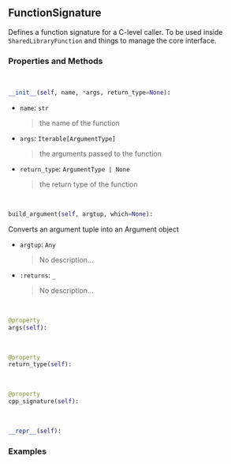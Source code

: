 ## <a id="McUtils.Extensions.ArgumentSignature.FunctionSignature">FunctionSignature</a>
Defines a function signature for a C-level caller.
To be used inside `SharedLibraryFunction` and things to manage the core interface.

### Properties and Methods
<a id="McUtils.Extensions.ArgumentSignature.FunctionSignature.__init__" class="docs-object-method">&nbsp;</a>
```python
__init__(self, name, *args, return_type=None): 
```

- `name`: `str`
    >the name of the function
- `args`: `Iterable[ArgumentType]`
    >the arguments passed to the function
- `return_type`: `ArgumentType | None`
    >the return type of the function

<a id="McUtils.Extensions.ArgumentSignature.FunctionSignature.build_argument" class="docs-object-method">&nbsp;</a>
```python
build_argument(self, argtup, which=None): 
```
Converts an argument tuple into an Argument object
- `argtup`: `Any`
    >No description...
- `:returns`: `_`
    >No description...

<a id="McUtils.Extensions.ArgumentSignature.FunctionSignature.args" class="docs-object-method">&nbsp;</a>
```python
@property
args(self): 
```

<a id="McUtils.Extensions.ArgumentSignature.FunctionSignature.return_type" class="docs-object-method">&nbsp;</a>
```python
@property
return_type(self): 
```

<a id="McUtils.Extensions.ArgumentSignature.FunctionSignature.cpp_signature" class="docs-object-method">&nbsp;</a>
```python
@property
cpp_signature(self): 
```

<a id="McUtils.Extensions.ArgumentSignature.FunctionSignature.__repr__" class="docs-object-method">&nbsp;</a>
```python
__repr__(self): 
```

### Examples


